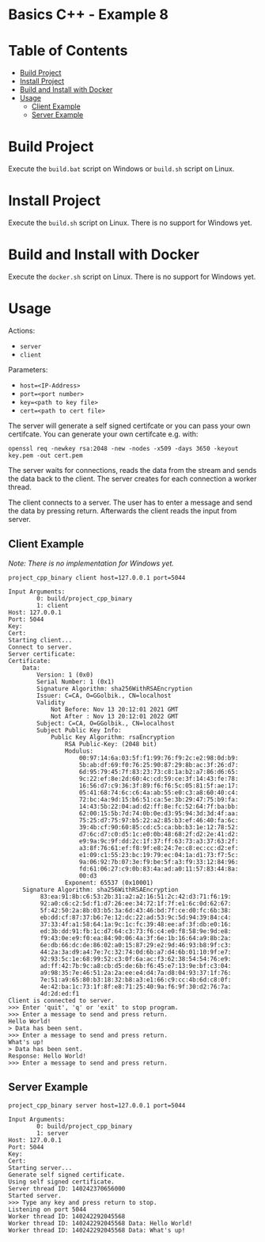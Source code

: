 # Basics C++ - Example 8

# Table of Contents

* [Build Project](#build-project)
* [Install Project](#install-project)
* [Build and Install with Docker](#build-and-install-with-docker)
* [Usage](#usage)
  * [Client Example](#client-example)
  * [Server Example](#server-example)

# Build Project

Execute the `build.bat` script on Windows or `build.sh` script on Linux.

# Install Project

Execute the `build.sh` script on Linux. There is no support for Windows yet.

# Build and Install with Docker

Execute the `docker.sh` script on Linux. There is no support for Windows yet.

# Usage

Actions:
- `server`
- `client`

Parameters:
- `host=<IP-Address>`
- `port=<port number>`
- `key=<path to key file>`
- `cert=<path to cert file>`

The server will generate a self signed certifcate or you can pass your own certifcate.
You can generate your own certifcate e.g. with:
~~~
openssl req -newkey rsa:2048 -new -nodes -x509 -days 3650 -keyout key.pem -out cert.pem
~~~

The server waits for connections, reads the data from the stream and sends the data back to the client.
The server creates for each connection a worker thread.

The client connects to a server.
The user has to enter a message and send the data by pressing return.
Afterwards the client reads the input from server.

## Client Example

*Note: There is no implementation for Windows yet.*
~~~
project_cpp_binary client host=127.0.0.1 port=5044
~~~

~~~
Input Arguments:
        0: build/project_cpp_binary
        1: client
Host: 127.0.0.1
Port: 5044
Key: 
Cert: 
Starting client...
Connect to server.
Server certificate:
Certificate:
    Data:
        Version: 1 (0x0)
        Serial Number: 1 (0x1)
        Signature Algorithm: sha256WithRSAEncryption
        Issuer: C=CA, O=GGolbik., CN=localhost
        Validity
            Not Before: Nov 13 20:12:01 2021 GMT
            Not After : Nov 13 20:12:01 2022 GMT
        Subject: C=CA, O=GGolbik., CN=localhost
        Subject Public Key Info:
            Public Key Algorithm: rsaEncryption
                RSA Public-Key: (2048 bit)
                Modulus:
                    00:97:14:6a:03:5f:f1:99:76:f9:2c:e2:98:0d:b9:
                    5b:ab:df:69:f0:76:25:90:87:29:8b:ac:3f:26:d7:
                    6d:95:79:45:7f:83:23:73:c8:1a:b2:a7:86:d6:65:
                    9c:22:ef:8e:2d:60:4c:cd:59:ce:3f:14:43:fe:78:
                    16:56:d7:c9:36:3f:89:f6:f6:5c:05:81:5f:ae:17:
                    05:41:68:74:6c:c6:4a:ab:55:e0:c3:a8:60:40:c4:
                    72:bc:4a:9d:15:b6:51:ca:5e:3b:29:47:75:b9:fa:
                    14:43:5b:22:04:ad:d2:ff:8e:fc:52:64:7f:ba:bb:
                    62:00:15:5b:7d:74:0b:0e:d3:95:94:3d:3d:4f:aa:
                    75:25:d7:75:97:b5:22:a2:85:b3:ef:46:40:fa:6c:
                    39:4b:cf:90:60:85:cd:c5:ca:bb:b3:1e:12:78:52:
                    d7:6c:d7:c0:d5:1c:e0:0b:48:68:2f:d2:2e:41:d2:
                    e9:9a:9c:9f:dd:2c:1f:37:ff:63:73:a3:37:63:2f:
                    a3:8f:76:61:ef:f8:9f:e8:24:7e:c8:ec:cc:d2:ef:
                    e1:09:c1:55:23:bc:19:79:ec:04:1a:d1:73:f7:5c:
                    9a:06:92:7b:07:3e:f9:be:5f:a3:f9:33:12:84:96:
                    fd:61:06:27:c9:0b:83:4a:ad:a0:11:57:83:44:8a:
                    00:d3
                Exponent: 65537 (0x10001)
    Signature Algorithm: sha256WithRSAEncryption
         83:ea:91:8b:c6:53:2b:31:a2:a2:16:51:2c:42:d3:71:f6:19:
         92:a0:c6:c2:5d:f1:d7:26:ee:34:72:1f:7f:e1:6c:0d:62:67:
         5f:42:50:2a:8b:03:b5:3a:6d:43:46:bd:7f:ce:d0:fc:6b:38:
         eb:dd:cf:87:37:b6:7e:12:dc:22:ad:53:9c:5d:94:39:84:c4:
         37:33:4f:a1:58:64:1a:9c:1c:fc:39:48:ee:af:3f:db:e0:16:
         ed:3b:dd:91:fb:1c:d7:64:c3:73:f6:c4:e0:f8:58:9e:9d:e8:
         f9:43:0e:e9:f0:ea:84:90:06:4a:3f:6e:1b:16:64:a9:8b:2a:
         6e:db:66:dc:de:86:02:a0:15:87:29:e2:9d:46:93:b8:9f:c3:
         44:2a:3a:d9:a4:7e:7c:32:74:0d:6b:a7:d4:6b:01:10:9f:e7:
         92:93:5c:1e:68:99:52:c3:0f:6a:ac:f3:62:38:54:54:76:e9:
         ad:ff:42:7b:9c:a8:cb:d5:de:6b:f6:45:e7:13:9e:bf:c3:04:
         a9:98:35:7e:46:51:2a:2a:ee:e4:d4:7a:d8:04:93:37:1f:76:
         7e:51:a9:65:80:b3:18:32:b8:a3:e1:66:c9:cc:4b:6d:c8:0f:
         4e:42:ba:1c:73:1f:8f:e8:71:25:40:9a:f6:9f:30:d2:76:7a:
         4d:2d:ed:f1
Client is connected to server.
>>> Enter 'quit', 'q' or 'exit' to stop program.
>>> Enter a message to send and press return.
Hello World!
> Data has been sent.
>>> Enter a message to send and press return.
What's up!
> Data has been sent.
Response: Hello World!
>>> Enter a message to send and press return.
~~~

## Server Example

~~~
project_cpp_binary server host=127.0.0.1 port=5044
~~~

~~~
Input Arguments:
        0: build/project_cpp_binary
        1: server
Host: 127.0.0.1
Port: 5044
Key: 
Cert: 
Starting server...
Generate self signed certificate.
Using self signed certificate.
Server thread ID: 140242370656000
Started server.
>>> Type any key and press return to stop.
Listening on port 5044
Worker thread ID: 140242292045568
Worker thread ID: 140242292045568 Data: Hello World!
Worker thread ID: 140242292045568 Data: What's up!
~~~
